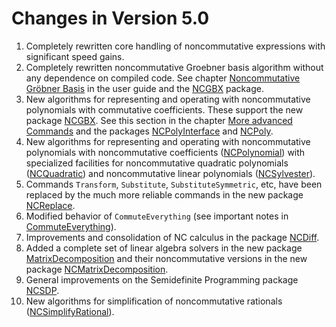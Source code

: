 # Changes in Version 5.0

1. Completely rewritten core handling of noncommutative expressions
   with significant speed gains.
2. Completely rewritten noncommutative Groebner basis algorithm
   without any dependence on compiled code. See chapter
   [Noncommutative Gröbner Basis](#NCGB) in the user guide and the 
   [NCGBX](#PackageNCGBX) package.
3. New algorithms for representing and operating with noncommutative
   polynomials with commutative coefficients. These support the new
   package [NCGBX](#PackageNCGBX). See this section in the chapter
   [More advanced Commands](#PolysWithCommutativeCoefficients) and the
   packages [NCPolyInterface](#PackageNCPolyInterface) and
   [NCPoly](#PackageNCPoly).
4. New algorithms for representing and operating with noncommutative
   polynomials with noncommutative coefficients
   ([NCPolynomial](#PackageNCPolynomial)) with specialized facilities
   for noncommutative quadratic polynomials
   ([NCQuadratic](#PackageNCQuadratica)) and noncommutative linear
   polynomials ([NCSylvester](#PackageNCSylvester)).
5. Commands `Transform`, `Substitute`, `SubstituteSymmetric`, etc,
   have been replaced by the much more reliable commands in the new
   package [NCReplace](#PackageNCReplace).
6. Modified behavior of `CommuteEverything` (see important notes in
   [CommuteEverything](#CommuteEverything)).
7. Improvements and consolidation of NC calculus in the package
   [NCDiff](#PackageNCDiff).
8. Added a complete set of linear algebra solvers in the new package
   [MatrixDecomposition](#PackageMatrixDecomposition) and their
   noncommutative versions in the new package
   [NCMatrixDecomposition](#PackageNCMatrixDecomposition).
9. General improvements on the Semidefinite Programming package
   [NCSDP](#PackageNCSDP).
10. New algorithms for simplification of noncommutative rationals
   ([NCSimplifyRational](#PackageNCSylvester)).
